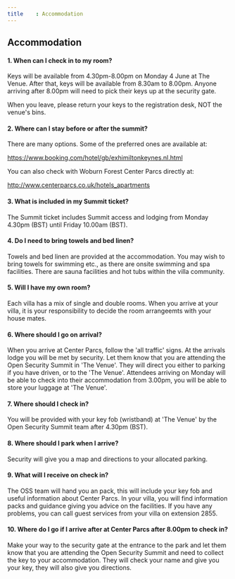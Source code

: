 ```yaml
---
title    : Accommodation
---
```


## Accommodation

#### 1. When can I check in to my room?

Keys will be available from 4.30pm-8.00pm on Monday 4 June at The Venue. After that, keys will be available from 8.30am to 8.00pm. Anyone arriving after 8.00pm will need to pick their keys up at the security gate.  

When you leave, please return your keys to the registration desk, NOT the venue's bins. 

#### 2. Where can I stay before or after the summit?

There are many options. Some of the preferred ones are available at:

https://www.booking.com/hotel/gb/exhimiltonkeynes.nl.html

You can also check with Woburn Forest Center Parcs directly at:

http://www.centerparcs.co.uk/hotels_apartments


#### 3. What is included in my Summit ticket?

The Summit ticket includes Summit access and lodging from Monday 4.30pm (BST) until Friday 10.00am (BST).

#### 4. Do I need to bring towels and bed linen?

Towels and bed linen are provided at the accommodation. You may wish to bring towels for swimming etc., as there are onsite swimming and spa facilities. There are sauna facilities and hot tubs within the villa community.

#### 5. Will I have my own room?

Each villa has a mix of single and double rooms. When you arrive at your villa, it is your responsibility to decide the room arrangeemts with your house mates.

#### 6. Where should I go on arrival?

When you arrive at Center Parcs, follow the 'all traffic' signs. At the arrivals lodge you will be met by security. Let them know that you are attending the Open Security Summit in 'The Venue'. They will direct you either to parking if you have driven, or to the 'The Venue'. Attendees arriving on Monday will be able to check into their accommodation from 3.00pm, you will be able to store your luggage at 'The Venue'.

#### 7. Where should I check in? 

You will be provided with your key fob (wristband) at 'The Venue' by the Open Security Summit team after 4.30pm (BST).

#### 8. Where should I park when I arrive?

Security will give you a map and directions to your allocated parking.

#### 9. What will I receive on check in?

The OSS team will hand you an pack, this will include your key fob and useful information about Center Parcs. In your villa, you will find information packs and guidance giving you advice on the facilities. If you have any problems, you can call guest services from your villa on extension 2855.

#### 10. Where do I go if I arrive after at Center Parcs after 8.00pm to check in?

Make your way to the security gate at the entrance to the park and let them know that you are attending the Open Security Summit and need to collect the key to your accommodation. They will check your name and give you your key, they will also give you directions. 


